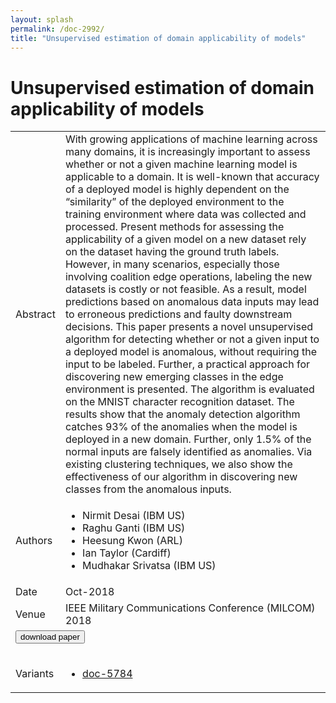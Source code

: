 ```yaml
---
layout: splash
permalink: /doc-2992/
title: "Unsupervised estimation of domain applicability of models"
---
```


# Unsupervised estimation of domain applicability of models

<table>
    <tbody>
    <tr>
        <td>Abstract</td>
        <td>With growing applications of machine learning across many domains, it is increasingly important to assess whether or not a given machine learning model is applicable to a domain. It is well-known that accuracy of a deployed model is highly dependent on the “similarity” of the deployed environment to the training environment where data was collected and processed. Present methods for assessing the applicability of a given model on a new dataset rely on the dataset having the ground truth labels. However, in many scenarios, especially those involving coalition edge operations, labeling the new datasets is costly or not feasible. As a result, model predictions based on anomalous data inputs may lead to erroneous predictions and faulty downstream decisions. This paper presents a novel unsupervised algorithm for detecting whether or not a given input to a deployed model is anomalous, without requiring the input to be labeled. Further, a practical approach for discovering new emerging classes in the edge environment is presented. The algorithm is evaluated on the MNIST character recognition dataset. The results show that the anomaly detection algorithm catches 93% of the anomalies when the model is deployed in a new domain. Further, only 1.5% of the normal inputs are falsely identified as anomalies. Via existing clustering techniques, we also show the effectiveness of our algorithm in discovering new classes from the anomalous inputs.</td>
    </tr>
    <tr>
        <td>Authors</td>
        <td>
            <ul>
                <li>Nirmit Desai (IBM US)</li>
                <li>Raghu Ganti (IBM US)</li>
                <li>Heesung Kwon (ARL)</li>
                <li>Ian Taylor (Cardiff)</li>
                <li>Mudhakar Srivatsa (IBM US)</li>
            </ul>
        </td>
    </tr>
    <tr>
        <td>Date</td>
        <td>Oct-2018</td>
    </tr>
    <tr>
        <td>Venue</td>
        <td>IEEE Military Communications Conference (MILCOM) 2018</td>
    </tr>
        <tr>
            <td colspan="2">
                <form method="get" action="https://ibm.box.com/v/doc-2992-paper">
                    <button type="submit">download paper</button>
                </form>
            </td>
        </tr>
        <tr>
            <td>Variants</td>
            <td>
                <ul>
                    <li><a href="\doc-5784\">doc-5784</a></li>
                </ul>
            </td>
        </tr>
    </tbody>
</table>
